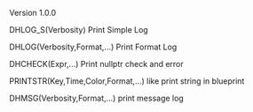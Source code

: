 Version 1.0.0

DHLOG_S(Verbosity)
Print Simple Log

DHLOG(Verbosity,Format,...)
Print Format Log

DHCHECK(Expr,...)
Print nullptr check and error

PRINTSTR(Key,Time,Color,Format,...)
like print string in blueprint

DHMSG(Verbosity,Format,...)
print message log
